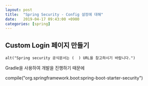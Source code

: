 ```yaml
---
layout: post
title:  "Spring Security - Config 설정에 대해"
date:   2019-04-17 09:43:00 +0900
categories: [spring]
---
```

## Custom Login 페이지 만들기
 
 `alt("Spring security 공식문서는 (  ) URL을 참고하시기 바랍니다.")`

Gradle을 사용하여 개발을 진행하기 때문에 

compile("org.springframework.boot:spring-boot-starter-security")
